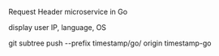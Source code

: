 Request Header microservice in Go

display user IP, language, OS

git subtree push --prefix timestamp/go/ origin timestamp-go
